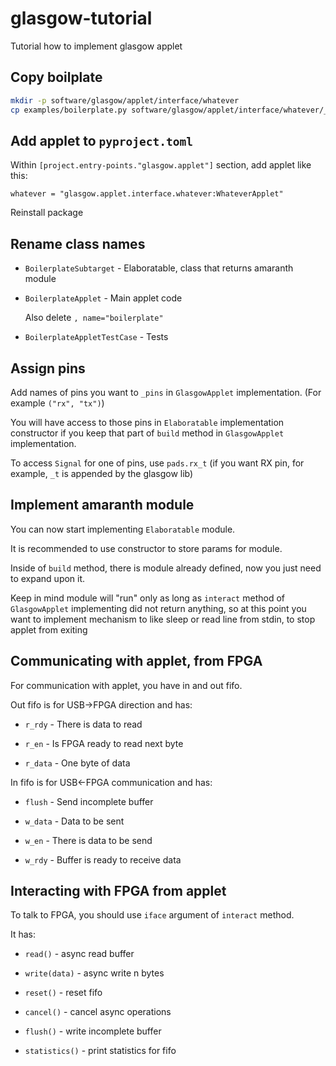 # glasgow-tutorial

Tutorial how to implement glasgow applet

## Copy boilplate

```bash
mkdir -p software/glasgow/applet/interface/whatever
cp examples/boilerplate.py software/glasgow/applet/interface/whatever/__init__.py
```

## Add applet to `pyproject.toml`

Within `[project.entry-points."glasgow.applet"]` section, add applet like this:

```
whatever = "glasgow.applet.interface.whatever:WhateverApplet"
```

Reinstall package

## Rename class names

 * `BoilerplateSubtarget` - Elaboratable, class that returns amaranth module

 * `BoilerplateApplet` - Main applet code

     Also delete `, name="boilerplate"`

 * `BoilerplateAppletTestCase` - Tests

## Assign pins

Add names of pins you want to `_pins` in `GlasgowApplet` implementation. (For example `("rx", "tx")`)

You will have access to those pins in `Elaboratable` implementation constructor if you keep that part of `build` method in `GlasgowApplet` implementation.

To access `Signal` for one of pins, use `pads.rx_t` (if you want RX pin, for example, `_t` is appended by the glasgow lib)

## Implement amaranth module

You can now start implementing `Elaboratable` module. 

It is recommended to use constructor to store params for module.

Inside of `build` method, there is module already defined, now you just need to expand upon it.

Keep in mind module will "run" only as long as `interact` method of `GlasgowApplet` implementing did not return anything, so at this point you want to implement mechanism to like sleep or read line from stdin, to stop applet from exiting

## Communicating with applet, from FPGA

For communication with applet, you have in and out fifo.

Out fifo is for USB->FPGA direction and has:

 * `r_rdy` - There is data to read

 * `r_en` - Is FPGA ready to read next byte

 * `r_data` - One byte of data

In fifo is for USB<-FPGA communication and has:

 * `flush` - Send incomplete buffer

 * `w_data` - Data to be sent

 * `w_en` - There is data to be send

 * `w_rdy` - Buffer is ready to receive data

## Interacting with FPGA from applet

To talk to FPGA, you should use `iface` argument of `interact` method.

It has:

 * `read()` - async read buffer

 * `write(data)` - async write n bytes

 * `reset()` - reset fifo

 * `cancel()` - cancel async operations

 * `flush()` - write incomplete buffer

 * `statistics()` - print statistics for fifo
